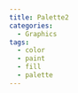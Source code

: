 ```yaml
---
title: Palette2
categories:
  - Graphics
tags:
  - color
  - paint
  - fill
  - palette
---
```


